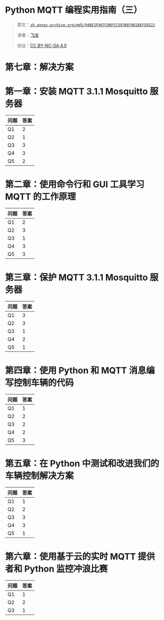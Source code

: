 # Python MQTT 编程实用指南（三）

> 原文：[`zh.annas-archive.org/md5/948E1F407C9BFCC597B979028EF5EE22`](https://zh.annas-archive.org/md5/948E1F407C9BFCC597B979028EF5EE22)
> 
> 译者：[飞龙](https://github.com/wizardforcel)
> 
> 协议：[CC BY-NC-SA 4.0](http://creativecommons.org/licenses/by-nc-sa/4.0/)

# 第七章：解决方案

# 第一章：安装 MQTT 3.1.1 Mosquitto 服务器

| **问题** | **答案** |
| --- | --- |
| Q1 | 2 |
| Q2 | 1 |
| Q3 | 3 |
| Q4 | 3 |
| Q5 | 2 |

# 第二章：使用命令行和 GUI 工具学习 MQTT 的工作原理

| **问题** | **答案** |
| --- | --- |
| Q1 | 2 |
| Q2 | 3 |
| Q3 | 1 |
| Q4 | 3 |
| Q5 | 3 |

# 第三章：保护 MQTT 3.1.1 Mosquitto 服务器

| **问题** | **答案** |
| --- | --- |
| Q1 | 3 |
| Q2 | 3 |
| Q3 | 1 |
| Q4 | 2 |
| Q5 | 1 |

# 第四章：使用 Python 和 MQTT 消息编写控制车辆的代码

| **问题** | **答案** |
| --- | --- |
| Q1 | 1 |
| Q2 | 2 |
| Q3 | 2 |
| Q4 | 2 |
| Q5 | 3 |

# 第五章：在 Python 中测试和改进我们的车辆控制解决方案

| **问题** | **答案** |
| --- | --- |
| Q1 | 1 |
| Q2 | 2 |
| Q3 | 3 |
| Q4 | 3 |
| Q5 | 1 |

# 第六章：使用基于云的实时 MQTT 提供者和 Python 监控冲浪比赛

| **问题** | **答案** |
| --- | --- |
| Q1 | 1 |
| Q2 | 2 |
| Q3 | 1 |
